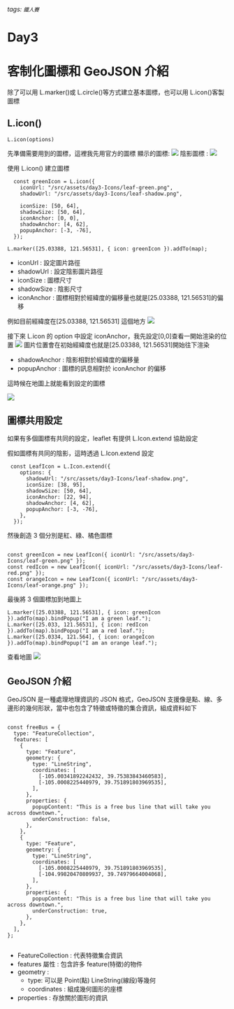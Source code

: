 ###### tags: `鐵人賽`

# Day3

# 客制化圖標和 GeoJSON 介紹

除了可以用 L.marker()或 L.circle()等方式建立基本圖標，也可以用 L.icon()客製圖標

## L.icon()

    L.icon(options)

先準備需要用到的圖標，這裡我先用官方的圖標
顯示的圖標: ![](https://i.imgur.com/rlkW5RN.png)
陰影圖標 : ![](https://i.imgur.com/uJxxlqr.png)

使用 L.icon() 建立圖標

```javascript!
  const greenIcon = L.icon({
    iconUrl: "/src/assets/day3-Icons/leaf-green.png",
    shadowUrl: "/src/assets/day3-Icons/leaf-shadow.png",

    iconSize: [50, 64],
    shadowSize: [50, 64],
    iconAnchor: [0, 0],
    shadowAnchor: [4, 62],
    popupAnchor: [-3, -76],
  });

L.marker([25.03388, 121.56531], { icon: greenIcon }).addTo(map);
```

- iconUrl : 設定圖片路徑
- shadowUrl : 設定陰影圖片路徑
- iconSize : 圖標尺寸
- shadowSize : 陰影尺寸
- iconAnchor : 圖標相對於經緯度的偏移量也就是[25.03388, 121.56531]的偏移

例如目前經緯度在[25.03388, 121.56531] 這個地方
![](https://i.imgur.com/Qd4Eklg.png)

接下來 L.icon 的 option 中設定 iconAnchor，我先設定[0,0]查看一開始渲染的位置
![](https://i.imgur.com/TF8Mw3t.png)
圖片位置會在初始經緯度也就是[25.03388, 121.56531]開始往下渲染

- shadowAnchor : 陰影相對於經緯度的偏移量
- popupAnchor : 圖標的訊息相對於 iconAnchor 的偏移

這時候在地圖上就能看到設定的圖標

![](https://i.imgur.com/DMCtfUh.png)

## 圖標共用設定

如果有多個圖標有共同的設定，leaflet 有提供 L.Icon.extend 協助設定

假如圖標有共同的陰影，這時透過 L.Icon.extend 設定

```javascript!
 const LeafIcon = L.Icon.extend({
    options: {
      shadowUrl: "/src/assets/day3-Icons/leaf-shadow.png",
      iconSize: [38, 95],
      shadowSize: [50, 64],
      iconAnchor: [22, 94],
      shadowAnchor: [4, 62],
      popupAnchor: [-3, -76],
    },
  });
```

然後創造 3 個分別是紅、綠、橘色圖標

```javascript!

const greenIcon = new LeafIcon({ iconUrl: "/src/assets/day3-Icons/leaf-green.png" });
const redIcon = new LeafIcon({ iconUrl: "/src/assets/day3-Icons/leaf-red.png" });
const orangeIcon = new LeafIcon({ iconUrl: "/src/assets/day3-Icons/leaf-orange.png" });

```

最後將 3 個圖標加到地圖上

```javascript!
L.marker([25.03388, 121.56531], { icon: greenIcon }).addTo(map).bindPopup("I am a green leaf.");
L.marker([25.033, 121.56531], { icon: redIcon }).addTo(map).bindPopup("I am a red leaf.");
L.marker([25.0334, 121.564], { icon: orangeIcon }).addTo(map).bindPopup("I am an orange leaf.");

```

查看地圖
![](https://i.imgur.com/lofyebN.png)

## GeoJSON 介紹

GeoJSON 是一種處理地理資訊的 JSON 格式，GeoJSON 支援像是點、線、多邊形的幾何形狀，當中也包含了特徵或特徵的集合資訊，組成資料如下

```javascript!

const freeBus = {
  type: "FeatureCollection",
  features: [
    {
      type: "Feature",
      geometry: {
        type: "LineString",
        coordinates: [
          [-105.00341892242432, 39.75383843460583],
          [-105.0008225440979, 39.751891803969535],
        ],
      },
      properties: {
        popupContent: "This is a free bus line that will take you across downtown.",
        underConstruction: false,
      },
    },
    {
      type: "Feature",
      geometry: {
        type: "LineString",
        coordinates: [
          [-105.0008225440979, 39.751891803969535],
          [-104.99820470809937, 39.74979664004068],
        ],
      },
      properties: {
        popupContent: "This is a free bus line that will take you across downtown.",
        underConstruction: true,
      },
    },
  ],
};


```

- FeatureCollection : 代表特徵集合資訊
- features 屬性 : 包含許多 feature(特徵)的物件
- geometry :
  - type: 可以是 Point(點) LineString(線段)等幾何
  - coordinates : 組成幾何圖形的座標
- properties : 存放關於圖形的資訊
